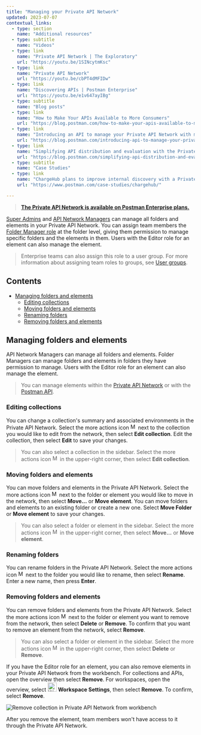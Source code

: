 ```yaml
---
title: "Managing your Private API Network"
updated: 2023-07-07
contextual_links:
  - type: section
    name: "Additional resources"
  - type: subtitle
    name: "Videos"
  - type: link
    name: "Private API Network | The Exploratory"
    url: "https://youtu.be/1SINcytmKsc"
  - type: link
    name: "Private API Network"
    url: "https://youtu.be/cbPT4dMFIDw"
  - type: link
    name: "Discovering APIs | Postman Enterprise"
    url: "https://youtu.be/e1v647ayIBg"
  - type: subtitle
    name: "Blog posts"
  - type: link
    name: "How to Make Your APIs Available to More Consumers"
    url: "https://blog.postman.com/how-to-make-your-apis-available-to-more-consumers/"
  - type: link
    name: "Introducing an API to manage your Private API Network with more automation"
    url: "https://blog.postman.com/introducing-api-to-manage-your-private-api-network-with-automation/"
  - type: link
    name: "Simplifying API distribution and evaluation with the Private API Network"
    url: "https://blog.postman.com/simplifying-api-distribution-and-evaluation-with-the-private-api-network/"
  - type: subtitle
    name: "Case Studies"
  - type: link
    name: "ChargeHub plans to improve internal discovery with a Private API Network"
    url: "https://www.postman.com/case-studies/chargehub/"

---
```


> **[The Private API Network is available on Postman Enterprise plans.](https://www.postman.com/pricing)**

[Super Admins](/docs/collaborating-in-postman/roles-and-permissions/#team-roles) and [API Network Managers](/docs/collaborating-in-postman/roles-and-permissions/#network-roles) can manage all folders and elements in your Private API Network. You can assign team members the [Folder Manager role](/docs/collaborating-in-postman/roles-and-permissions/#network-roles) at the folder level, giving them permission to manage specific folders and the elements in them. Users with the Editor role for an element can also manage the element.

> Enterprise teams can also assign this role to a user group. For more information about assigning team roles to groups, see [User groups](/docs/collaborating-in-postman/user-groups/).

## Contents

* [Managing folders and elements](#managing-folders-and-elements)
    * [Editing collections](#editing-collections)
    * [Moving folders and elements](#moving-folders-and-elements)
    * [Renaming folders](#renaming-folders)
    * [Removing folders and elements](#removing-folders-and-elements)

## Managing folders and elements

API Network Managers can manage all folders and elements. Folder Managers can manage folders and elements in folders they have permission to manage. Users with the Editor role for an element can also manage the element.

> You can manage elements within the [Private API Network](/docs/collaborating-in-postman/private-api-network/adding-private-network/#navigating-the-private-api-network) or with the [Postman API](https://www.postman.com/postman/workspace/postman-public-workspace/folder/12959542-b7c02959-88ca-4e2f-9b68-99538eed4533?ctx=documentation).

### Editing collections

You can change a collection's summary and associated environments in the Private API Network. Select the more actions icon <img alt="More actions icon" src="https://assets.postman.com/postman-docs/icon-more-actions-v9.jpg#icon" width="16px"> next to the collection you would like to edit from the network, then select **Edit collection**. Edit the collection, then select **Edit** to save your changes.

> You can also select a collection in the sidebar. Select the more actions icon <img alt="More actions icon" src="https://assets.postman.com/postman-docs/icon-more-actions-v9.jpg#icon" width="16px"> in the upper-right corner, then select **Edit collection**.

### Moving folders and elements

You can move folders and elements in the Private API Network. Select the more actions icon <img alt="More actions icon" src="https://assets.postman.com/postman-docs/icon-more-actions-v9.jpg#icon" width="16px"> next to the folder or element you would like to move in the network, then select **Move...** or **Move element**. You can move folders and elements to an existing folder or create a new one. Select **Move Folder** or **Move element** to save your changes.

> You can also select a folder or element in the sidebar. Select the more actions icon <img alt="More actions icon" src="https://assets.postman.com/postman-docs/icon-more-actions-v9.jpg#icon" width="16px"> in the upper-right corner, then select **Move...** or **Move element**.

### Renaming folders

You can rename folders in the Private API Network. Select the more actions icon <img alt="More actions icon" src="https://assets.postman.com/postman-docs/icon-more-actions-v9.jpg#icon" width="16px"> next to the folder you would like to rename, then select **Rename**. Enter a new name, then press **Enter**.

### Removing folders and elements

You can remove folders and elements from the Private API Network. Select the more actions icon <img alt="More actions icon" src="https://assets.postman.com/postman-docs/icon-more-actions-v9.jpg#icon" width="16px"> next to the folder or element you want to remove from the network, then select **Delete** or **Remove**. To confirm that you want to remove an element from the network, select **Remove**.

> You can also select a folder or element in the sidebar. Select the more actions icon <img alt="More actions icon" src="https://assets.postman.com/postman-docs/icon-more-actions-v9.jpg#icon" width="16px"> in the upper-right corner, then select **Delete** or **Remove**.

If you have the Editor role for an element, you can also remove elements in your Private API Network from the workbench. For collections and APIs, open the overview then select **Remove**. For workspaces, open the overview, select <img alt="Workspace settings icon" src="https://assets.postman.com/postman-docs/v10/icon-sliders-v10.jpg#icon" width="24px"> **Workspace Settings**, then select **Remove**. To confirm, select **Remove**.

<img alt="Remove collection in Private API Network from workbench" src="https://assets.postman.com/postman-docs/v10/remove-collection-private-api-network-v10.jpg"/>

After you remove the element, team members won't have access to it through the Private API Network.
